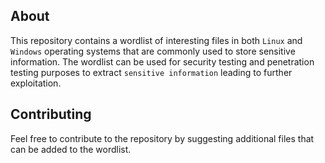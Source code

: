 ## About
This repository contains a wordlist of interesting files in both ```Linux``` and ```Windows``` operating systems that are commonly used to store sensitive information. The wordlist can be used for security testing and penetration testing purposes to extract ```sensitive information``` leading to further exploitation.

## Contributing
Feel free to contribute to the repository by suggesting additional files that can be added to the wordlist.

